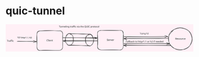 # quic-tunnel

![quic-tunnel](https://github.com/everyday3419/quic-tunnel/blob/master/quic-tunnel.svg)